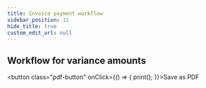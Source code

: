 ```yaml
---
title: Invoice payment workflow
sidebar_position: 11
hide_title: true
custom_edit_url: null
---
```

## Workflow for variance amounts 
<button class="pdf-button" onClick={() => { print(); }}>Save as PDF</button>